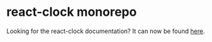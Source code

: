 # react-clock monorepo

Looking for the react-clock documentation? It can now be found [here](package/README.md).
